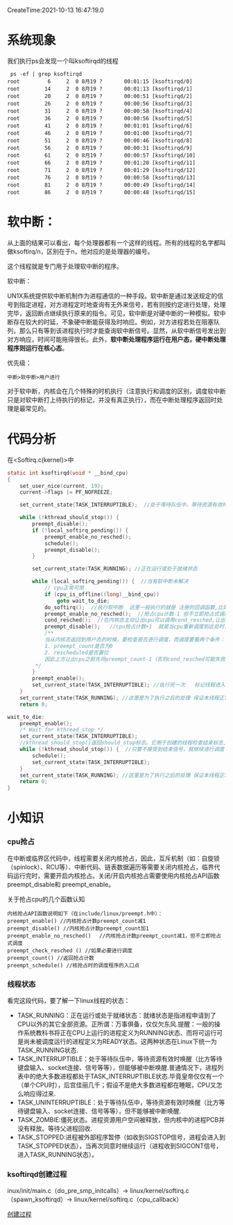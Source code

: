 CreateTime:2021-10-13 16:47:19.0

# 系统现象
我们执行ps会发现一个叫ksoftirqd的线程
```
 ps -ef | grep ksoftirqd
root         6     2  0 8月19 ?       00:01:15 [ksoftirqd/0]
root        14     2  0 8月19 ?       00:01:13 [ksoftirqd/1]
root        20     2  0 8月19 ?       00:00:51 [ksoftirqd/2]
root        26     2  0 8月19 ?       00:00:56 [ksoftirqd/3]
root        31     2  0 8月19 ?       00:00:58 [ksoftirqd/4]
root        36     2  0 8月19 ?       00:00:56 [ksoftirqd/5]
root        41     2  0 8月19 ?       00:01:01 [ksoftirqd/6]
root        46     2  0 8月19 ?       00:01:00 [ksoftirqd/7]
root        51     2  0 8月19 ?       00:00:46 [ksoftirqd/8]
root        56     2  0 8月19 ?       00:00:31 [ksoftirqd/9]
root        61     2  0 8月19 ?       00:00:57 [ksoftirqd/10]
root        66     2  0 8月19 ?       00:01:20 [ksoftirqd/11]
root        71     2  0 8月19 ?       00:01:29 [ksoftirqd/12]
root        76     2  0 8月19 ?       00:00:58 [ksoftirqd/13]
root        81     2  0 8月19 ?       00:00:49 [ksoftirqd/14]
root        86     2  0 8月19 ?       00:00:48 [ksoftirqd/15]
```

# 软中断：

从上面的结果可以看出，每个处理器都有一个这样的线程。所有的线程的名字都叫做ksoftirq/n，区别在于n，他对应的是处理器的编号。

这个线程就是专门用于处理软中断的程序。

软中断：

UN1X系统提供软中断机制作为进程通信的一种手段。软中断是通过发送规定的信号到指定进程，对方进程定时地查询有无外来信号，若有则按约定进行处理，处理完毕，返回断点继续执行原来的指令。可见，软中断是对硬中断的一种模拟。软中断存在较大的时延，不象硬中断能获得及时响应。例如，对方进程若处在阻塞队列，那么只有等到该进程执行时才能查询软中断信号。显然，从软中断信号发出到对方响应，时间可能拖得很长。此外，**软中断处理程序运行在用户态，硬中断处理程序则运行在核心态**。

优先级：

	中断>软中断>用户进行

对于软中断，内核会在几个特殊的时机执行（注意执行和调度的区别，调度软中断只是对软中断打上待执行的标记，并没有真正执行），而在中断处理程序返回时处理是最常见的。

# 代码分析

在<Softirq.c(kernel)>中
```c
static int ksoftirqd(void * __bind_cpu)
{
    set_user_nice(current, 19);
    current->flags |= PF_NOFREEZE;

    set_current_state(TASK_INTERRUPTIBLE);  //处于等待队伍中，等待资源有效时唤醒（比方等待键盘输入、socket连接、信号等等）

    while (!kthread_should_stop()) {
        preempt_disable();
        if (!local_softirq_pending()) {
            preempt_enable_no_resched();
            schedule();
            preempt_disable();
        }

        set_current_state(TASK_RUNNING); //正在运行或处于就绪状态

        while (local_softirq_pending()) {  //当有软中断未解决
            // cpu正常可用
            if (cpu_is_offline((long)__bind_cpu))
                goto wait_to_die;
            do_softirq();  //执行软中断  这里一般执行的就是 注册的回调函数,比如epoll
            preempt_enable_no_resched();  //抢占cpu计数-1 但不立即抢占式调度
            cond_resched();  //在内核态主动让出cpu可以调用cond_resched,让出cpu，此时就是等待调度
            preempt_disable();   //cpu抢占计数+1  就是当cpu重新调度到此处时，提高计数
			/**
			当从内核态返回到用户态的时候，要检查是否进行调度，而调度要看两个条件：
			1. preempt_count是否为0
			2. rescheduled是否置位
			因此上方让出cpu之前先将preempt_count-1（否则cond_resched可能失败），调度到ksoftirq又加回来
         */
        }
        preempt_enable();
        set_current_state(TASK_INTERRUPTIBLE); //执行完一次   标记线程进入等待队列
    }
    set_current_state(TASK_RUNNING); //这里是为了执行之后的处理 保证本线程正常终止
    return 0;

wait_to_die:
    preempt_enable();
    /* Wait for kthread_stop */
    set_current_state(TASK_INTERRUPTIBLE);
	//kthread_should_stop()返回should_stop标志。它用于创建的线程检查结束标志,并决定是否退出
    while (!kthread_should_stop()) {  //只要不接受到结束信号，就继续进行调度
        schedule();
        set_current_state(TASK_INTERRUPTIBLE);
    }
    set_current_state(TASK_RUNNING); //这里是为了执行之后的处理 保证本线程正常终止
    return 0;
}
```

# 小知识

### cpu抢占

在中断或临界区代码中，线程需要关闭内核抢占，因此，互斥机制（如：自旋锁（spinlock）、RCU等）、中断代码、链表数据遍历等需要关闭内核抢占，临界代码运行完时，需要开启内核抢占。关闭/开启内核抢占需要使用内核抢占API函数preempt_disable和 preempt_enable。

关于抢占cpu的几个函数认知
```
内核抢占API函数说明如下（在include/linux/preempt.h中）：
preempt_enable() //内核抢占计数preempt_count减1
preempt_disable() //内核抢占计数preempt_count加1
preempt_enable_no_resched()　 //内核抢占计数preempt_count减1，但不立即抢占式调度
preempt_check_resched () //如果必要进行调度
preempt_count() //返回抢占计数
preempt_schedule() //核抢占时的调度程序的入口点
```

### 线程状态

看完这段代码，要了解一下linux线程的状态：

- TASK_RUNNING：正在运行或处于就绪状态：就绪状态是指进程申请到了CPU以外的其它全部资源。正所谓：万事俱备，仅仅欠东风.提醒：一般的操作系统教科书将正在CPU上运行的进程定义为RUNNING状态、而将可运行可是尚未被调度运行的进程定义为READY状态。这两种状态在Linux下统一为 TASK_RUNNING状态.
- TASK_INTERRUPTIBLE：处于等待队伍中，等待资源有效时唤醒（比方等待键盘输入、socket连接、信号等等），但能够被中断唤醒.普通情况下，进程列表中的绝大多数进程都处于TASK_INTERRUPTIBLE状态.毕竟皇帝仅仅有一个（单个CPU时），后宫佳丽几千；假设不是绝大多数进程都在睡眠，CPU又怎么响应得过来.
- TASK_UNINTERRUPTIBLE：处于等待队伍中，等待资源有效时唤醒（比方等待键盘输入、socket连接、信号等等），但不能够被中断唤醒.
- TASK_ZOMBIE:僵死状态。进程资源用户空间被释放，但内核中的进程PCB并没有释放。等待父进程回收.
- TASK_STOPPED:进程被外部程序暂停（如收到SIGSTOP信号，进程会进入到TASK_STOPPED状态），当再次同意时继续运行（进程收到SIGCONT信号，进入TASK_RUNNING状态）。


### ksoftirqd创建过程

inux/init/main.c（do_pre_smp_initcalls）-> linux/kernel/softirq.c（spawn_ksoftirqd）->  linux/kernel/softirq.c（cpu_callback）

[创建过程](https://blog.51cto.com/yorrick/1216060 "创建过程")